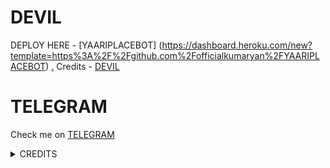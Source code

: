 # DEVIL

DEPLOY HERE - [YAARIPLACEBOT] (https://dashboard.heroku.com/new?template=https%3A%2F%2Fgithub.com%2Fofficialkumaryan%2FYAARIPLACEBOT)
[.](https://heroku.com/deploy)
Credits - [DEVIL](https://t.me/YAARIPLACE)

# TELEGRAM
Check me on [TELEGRAM](https://t.me/YAARIPLACE)


<details>
<summary> CREDITS </summary>
<h1> DEVIL X </h1>
<h1> ARUACK X </h1>
<h1> DEVIL </h1>
</details>
